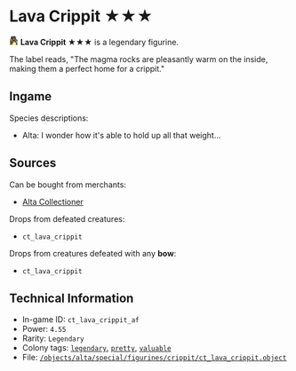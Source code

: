 # Lava Crippit ★★★

<img src="https://raw.githubusercontent.com/Ceterai/Enternia/main/objects/alta/special/figurines/crippit/ct_lava_crippit.png" alt="Lava Crippit ★★★ icon" loading="lazy" height="16px" width="auto" /> **Lava Crippit ★★★** is a legendary figurine.

The label reads, "The magma rocks are pleasantly warm on the inside, making them a perfect home for a crippit."

## Ingame

Species descriptions:

- Alta: I wonder how it's able to hold up all that weight...

## Sources

Can be bought from merchants:

- [Alta Collectioner](https://ceterai.github.io/MyEnternia/Wiki/AltaCollectioner)

Drops from defeated creatures:

- `ct_lava_crippit`

Drops from creatures defeated with any **bow**:

- `ct_lava_crippit`

## Technical Information

- In-game ID: `ct_lava_crippit_af`
- Power: `4.55`
- Rarity: `Legendary`
- Colony tags: [`legendary`](https://ceterai.github.io/MyEnternia/Wiki/Tags/Legendary), [`pretty`](https://ceterai.github.io/MyEnternia/Wiki/Tags/Pretty), [`valuable`](https://ceterai.github.io/MyEnternia/Wiki/Tags/Valuable)
- File: [`/objects/alta/special/figurines/crippit/ct_lava_crippit.object`](https://github.com/Ceterai/Enternia/blob/main/objects/alta/special/figurines/crippit/ct_lava_crippit.object)
